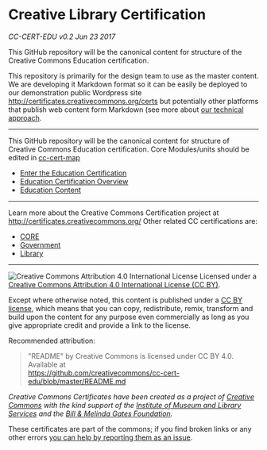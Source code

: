 # Creative Library Certification

*CC-CERT-EDU v0.2 Jun 23 2017*

This GitHub repository will be the canonical content for structure of the Creative Commons Education certification. 

This repository is primarily for the design team to use as the master content. We are developing it Markdown format so it can be easily be deployed to our demonstration public Wordpress site http://certificates.creativecommons.org/certs but potentially other platforms that publish web content form Markdown (see more about [our technical approach](https://certificates.creativecommons.org/category/tech/).

---- 

This GitHub repository will be the canonical content for structure of Creative Commons Education certification. Core Modules/units should be edited in [cc-cert-map](https://github.com/creativecommons/cc-cert-map/)

* [Enter the Education Certification](index.md)
* [Education Certification Overview](overview/index.md)
* [Education Content](contents/index.md)

----

Learn more about the Creative Commons Certification project at http://certificates.creativecommons.org/ Other related CC certifications are:


* [CORE](https://github.com/creativecommons/cc-cert-map/)
* [Government](https://github.com/creativecommons/cc-cert-gov/)
* [Library](https://github.com/creativecommons/cc-cert-lib/)






----

![Creative Commons Attribution 4.0 International License](https://github.com/creativecommons/cc-cert-core/blob/master/images/cc-by-88x31.png "CC BY")
Licensed under a [Creative Commons Attribution 4.0 International License (CC BY)](https://creativecommons.org/licenses/by/4.0/).

Except where otherwise noted, this content is published under a [CC BY license](https://creativecommons.org/licenses/by/4.0/), which means that you can copy, redistribute, remix, transform and build upon the content for any purpose even commercially as long as you give appropriate credit and provide a link to the license.



Recommended attribution: 

> "README" by Creative Commons is licensed under CC BY 4.0. Available at    
> https://github.com/creativecommons/cc-cert-edu/blob/master/README.md


*Creative Commons Certificates have been created as a project of [Creative Commons](http://creativecommons.org/) with the kind support of the [Institute of Museum and Library Services](https://www.imls.gov/) and the [Bill &amp; Melinda Gates Foundation](http://www.gatesfoundation.org/).*

These certificates are part of the commons; if you find broken links or any other errors  [you can help by reporting them as an issue](https://github.com/creativecommons/cc-cert-edu/issues).

